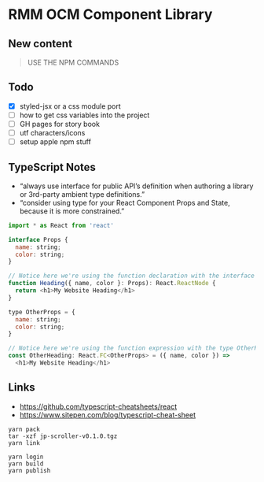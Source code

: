# RMM OCM Component Library

## New content

> USE THE NPM COMMANDS

## Todo

- [x] styled-jsx or a css module port
- [ ] how to get css variables into the project
- [ ] GH pages for story book
- [ ] utf characters/icons
- [ ] setup apple npm stuff

## TypeScript Notes

- “always use interface for public API’s definition when authoring a library or 3rd-party ambient type definitions.”
- “consider using type for your React Component Props and State, because it is more constrained.”

```javascript
import * as React from 'react'

interface Props {
  name: string;
  color: string;
}

// Notice here we're using the function declaration with the interface Props
function Heading({ name, color }: Props): React.ReactNode {
  return <h1>My Website Heading</h1>
}

type OtherProps = {
  name: string;
  color: string;
}

// Notice here we're using the function expression with the type OtherProps
const OtherHeading: React.FC<OtherProps> = ({ name, color }) =>
  <h1>My Website Heading</h1>

```


## Links

- https://github.com/typescript-cheatsheets/react
- https://www.sitepen.com/blog/typescript-cheat-sheet


```
yarn pack
tar -xzf jp-scroller-v0.1.0.tgz
yarn link
```

```
yarn login
yarn build
yarn publish
```
